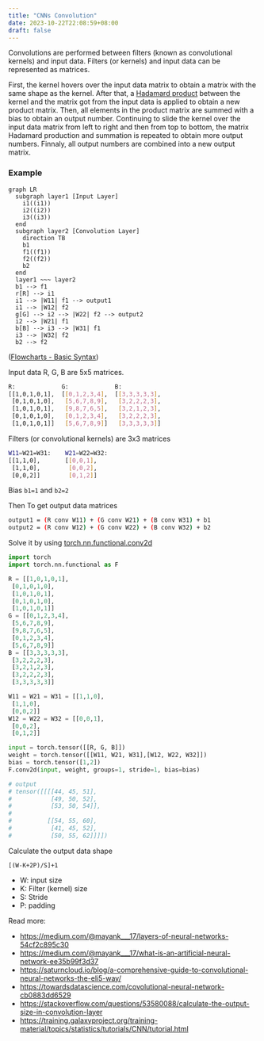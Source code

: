 ```yaml
---
title: "CNNs Convolution"
date: 2023-10-22T22:08:59+08:00
draft: false
---
```


Convolutions are performed between filters (known as convolutional kernels) and input data. Filters (or kernels) and input data can be represented as matrices. 

First, the kernel hovers over the input data matrix to obtain a matrix with the same shape as the kernel. After that, a [Hadamard product](https://en.wikipedia.org/wiki/Hadamard_product_(matrices)) between the kernel and the matrix got from the input data is applied to obtain a new product matrix. Then, all elements in the product matrix are summed with a bias to obtain an output number. Continuing to slide the kernel over the input data matrix from left to right and then from top to bottom, the matrix Hadamard production and summation is repeated to obtain more output numbers. Finnaly, all output numbers are combined into a new output matrix.


### Example

```mermaid
graph LR
  subgraph layer1 [Input Layer]
    i1((i1))
    i2((i2))
    i3((i3))
  end
  subgraph layer2 [Convolution Layer]
    direction TB
    b1
    f1((f1))
    f2((f2))
    b2
  end
  layer1 ~~~ layer2
  b1 --> f1
  r[R] --> i1
  i1 --> |W11| f1 --> output1
  i1 --> |W12| f2
  g[G] --> i2 --> |W22| f2 --> output2
  i2 --> |W21| f1
  b[B] --> i3 --> |W31| f1
  i3 --> |W32| f2
  b2 --> f2
```
([Flowcharts - Basic Syntax](https://mermaid.js.org/syntax/flowchart.html))

Input data R, G, B are 5x5 matrices.

```sh
R:             G:             B:
[[1,0,1,0,1],  [[0,1,2,3,4],  [[3,3,3,3,3],
 [0,1,0,1,0],   [5,6,7,8,9],   [3,2,2,2,3],
 [1,0,1,0,1],   [9,8,7,6,5],   [3,2,1,2,3],
 [0,1,0,1,0],   [0,1,2,3,4],   [3,2,2,2,3],
 [1,0,1,0,1]]   [5,6,7,8,9]]   [3,3,3,3,3]]
```

Filters (or convolutional kernels) are 3x3 matrices
```sh
W11=W21=W31:    W21=W22=W32:
[[1,1,0],       [[0,0,1],
 [1,1,0],        [0,0,2],
 [0,0,2]]        [0,1,2]]
```

Bias `b1=1` and `b2=2`

Then To get output data matrices

```sh
output1 = (R conv W11) + (G conv W21) + (B conv W31) + b1
output2 = (R conv W12) + (G conv W22) + (B conv W32) + b2
```

Solve it by using [torch.nn.functional.conv2d](https://saturncloud.io/blog/a-comprehensive-guide-to-convolutional-neural-networks-the-eli5-way/)

```python
import torch
import torch.nn.functional as F

R = [[1,0,1,0,1],
 [0,1,0,1,0],
 [1,0,1,0,1],
 [0,1,0,1,0],
 [1,0,1,0,1]]
G = [[0,1,2,3,4],
 [5,6,7,8,9],
 [9,8,7,6,5],
 [0,1,2,3,4],
 [5,6,7,8,9]]
B = [[3,3,3,3,3],
 [3,2,2,2,3],
 [3,2,1,2,3],
 [3,2,2,2,3],
 [3,3,3,3,3]]

W11 = W21 = W31 = [[1,1,0],
 [1,1,0],
 [0,0,2]]
W12 = W22 = W32 = [[0,0,1],
 [0,0,2],
 [0,1,2]]

input = torch.tensor([[R, G, B]])
weight = torch.tensor([[W11, W21, W31],[W12, W22, W32]])
bias = torch.tensor([1,2])
F.conv2d(input, weight, groups=1, stride=1, bias=bias)

# output
# tensor([[[[44, 45, 51],
#           [49, 50, 52],
#           [53, 50, 54]],
# 
#          [[54, 55, 60],
#           [41, 45, 52],
#           [50, 55, 62]]]])
```

Calculate the output data shape

```
[(W-K+2P)/S]+1
```
- W: input size
- K: Filter (kernel) size
- S: Stride
- P: padding


Read more:

- https://medium.com/@mayank___17/layers-of-neural-networks-54cf2c895c30
- https://medium.com/@mayank___17/what-is-an-artificial-neural-network-ee35b99f3d37
- https://saturncloud.io/blog/a-comprehensive-guide-to-convolutional-neural-networks-the-eli5-way/
- https://towardsdatascience.com/covolutional-neural-network-cb0883dd6529
- https://stackoverflow.com/questions/53580088/calculate-the-output-size-in-convolution-layer
- https://training.galaxyproject.org/training-material/topics/statistics/tutorials/CNN/tutorial.html
